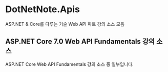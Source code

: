 # DotNetNote.Apis

ASP.NET &amp; Core를 다루는 기술 Web API 파트 강의 소스 모음

## ASP.NET Core 7.0 Web API Fundamentals 강의 소스

ASP.NET Core Web API Fundamentals 강의 소스 중 일부입니다.


